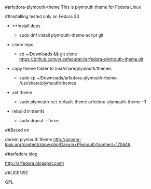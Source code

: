 #arfedora-plymouth-theme
This is plymouth theme for Fedora Linux



##Installing
tested only on Fedora 23

* **Install deps
  * sudo dnf install plymouth-theme-script git

* clone repo
  * cd ~/Downloads && git clone https://github.com/yucefsourani/arfedora-plymouth-theme.git

* copy theme folder to /usr/share/plymouth/themes
  * sudo cp ~/Downloads/arfedora-plymouth-theme /usr/share/plymouth/themes

* set theme
  * sudo plymouth-set-default-theme arfedora-plymouth-theme -R

* rebuild initramfs
  * sudo dracut --force


##Based on

darwin plymouth theme
http://gnome-look.org/content/show.php/Darwin+Plymouth?content=170649


##arfedora blog

http://arfedora.blogspot.com/


##LICENSE

GPL


